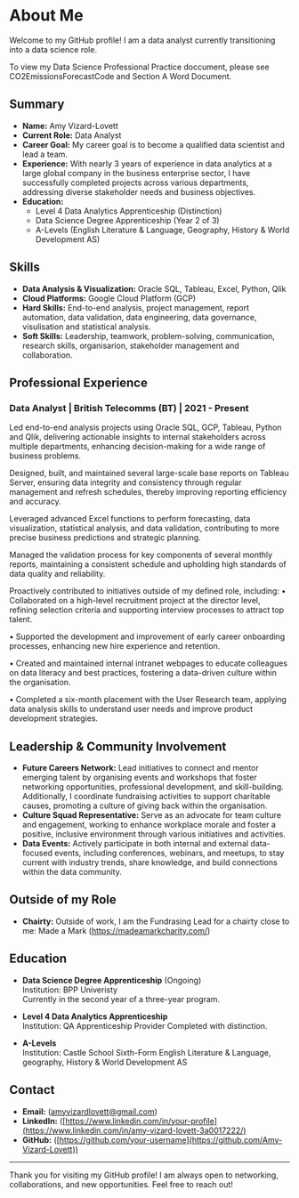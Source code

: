 # About Me

Welcome to my GitHub profile! I am a data analyst currently transitioning into a data science role. 

To view my Data Science Professional Practice doccument, please see CO2EmissionsForecastCode and Section A Word Document. 

## Summary

- **Name:** Amy Vizard-Lovett
- **Current Role:** Data Analyst
- **Career Goal:** My career goal is to become a qualified data scientist and lead a team.
- **Experience:** With nearly 3 years of experience in data analytics at a large global company in the business enterprise sector, I have successfully completed projects across various departments, addressing diverse stakeholder needs and business objectives.
- **Education:** 
  - Level 4 Data Analytics Apprenticeship (Distinction)
  - Data Science Degree Apprenticeship (Year 2 of 3)
  - A-Levels (English Literature & Language, Geography, History & World Development AS)

## Skills

- **Data Analysis & Visualization:** Oracle SQL, Tableau, Excel, Python, Qlik
- **Cloud Platforms:** Google Cloud Platform (GCP)
- **Hard Skills:** End-to-end analysis, project management, report automation, data validation, data engineering, data governance, visulisation and statistical analysis. 
- **Soft Skills:** Leadership, teamwork, problem-solving, communication, research skills, organisarion, stakeholder management and collaboration.

## Professional Experience

### Data Analyst | British Telecomms (BT) | 2021 - Present
Led end-to-end analysis projects using Oracle SQL, GCP, Tableau, Python and Qlik, delivering actionable insights to internal stakeholders across multiple departments, enhancing decision-making for a wide range of business problems.

Designed, built, and maintained several large-scale base reports on Tableau Server, ensuring data integrity and consistency through regular management and refresh schedules, thereby improving reporting efficiency and accuracy.

Leveraged advanced Excel functions to perform forecasting, data visualization, statistical analysis, and data validation, contributing to more precise business predictions and strategic planning.

Managed the validation process for key components of several monthly reports, maintaining a consistent schedule and upholding high standards of data quality and reliability.

Proactively contributed to initiatives outside of my defined role, including:
  •	Collaborated on a high-level recruitment project at the director level, refining selection criteria and supporting interview processes to attract top talent.

  •	Supported the development and improvement of early career onboarding processes, enhancing new hire experience and retention. 

  •	Created and maintained internal intranet webpages to educate colleagues on data literacy and best practices, fostering a data-driven culture within the organisation.

  •	Completed a six-month placement with the User Research team, applying data analysis skills to understand user needs and improve product development strategies. 


## Leadership & Community Involvement

- **Future Careers Network:** Lead initiatives to connect and mentor emerging talent by organising events and workshops that foster networking opportunities, professional development, and skill-building. Additionally, I coordinate fundraising activities to support charitable causes, promoting a culture of giving back within the organisation.
- **Culture Squad Representative:** Serve as an advocate for team culture and engagement, working to enhance workplace morale and foster a positive, inclusive environment through various initiatives and activities.
- **Data Events:** Actively participate in both internal and external data-focused events, including conferences, webinars, and meetups, to stay current with industry trends, share knowledge, and build connections within the data community.

## Outside of my Role

- **Chairty:** Outside of work, I am the Fundrasing Lead for a chairty close to me: Made a Mark (https://madeamarkcharity.com/)


## Education

- **Data Science Degree Apprenticeship** (Ongoing)  
  Institution: BPP Univeristy  
  Currently in the second year of a three-year program.

- **Level 4 Data Analytics Apprenticeship**  
  Institution: QA Apprenticeship Provider
  Completed with distinction.

- **A-Levels**  
  Institution: Castle School Sixth-Form
  English Literature & Language, geography, History & World Development AS

## Contact

- **Email:** (amyvizardlovett@gmail.com)
- **LinkedIn:** ([https://www.linkedin.com/in/your-profile](https://www.linkedin.com/in/amy-vizard-lovett-3a0017222/)
- **GitHub:** ([https://github.com/your-username](https://github.com/Amy-Vizard-Lovett))

---

Thank you for visiting my GitHub profile! I am always open to networking, collaborations, and new opportunities. Feel free to reach out!
